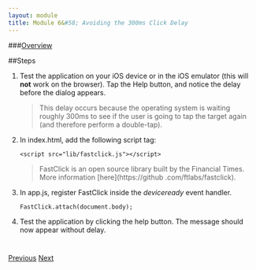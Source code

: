 ```yaml
---
layout: module
title: Module 6&#58; Avoiding the 300ms Click Delay
---
```




###<a href="develop/managing-click-delay.html">Overview</a>

##Steps
1. Test the application on your iOS device or in the iOS emulator (this will **not** work on the browser). Tap the Help button, and notice the delay before the dialog appears.
  
    >This delay occurs because the operating system is waiting roughly 300ms to see if the user is going to tap the target again (and therefore perform a double-tap).

2. In index.html, add the following script tag:

    ```
    <script src="lib/fastclick.js"></script>
    ```

    >FastClick is an open source library built by the Financial Times. More information [here](https://github
  .com/ftlabs/fastclick).

3. In app.js, register FastClick inside the *deviceready* event handler.

    ```
    FastClick.attach(document.body);
    ```

4. Test the application by clicking the help button. The message should now appear without delay.


<div class="row" style="margin-top:40px;">
<div class="col-sm-12">
<a href="native-notification.html" class="btn btn-default"><i class="glyphicon glyphicon-chevron-left"></i> 
Previous</a>
<a href="single-page-app.html" class="btn btn-default pull-right">Next <i class="glyphicon 
glyphicon-chevron-right"></i></a>
</div>
</div>


